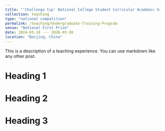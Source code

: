 ```yaml
---
title: "'Challenge Cup' National College Student Curricular Academic Science and Technology Works Competition"
collection: teaching
type: "national competition"
permalink: /teaching/Undergraduate-Training-Program
venue: "National First Prize"
date: 2024-03-10 --- 2026-03-30
location: "Beijing, China"
---
```


This is a description of a teaching experience. You can use markdown like any other post.

Heading 1
======

Heading 2
======

Heading 3
======

